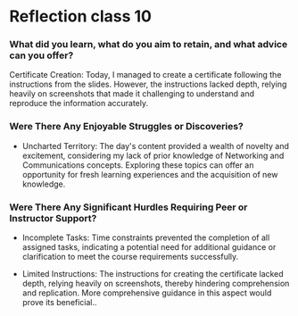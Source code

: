 # Reflection class 10

### What did you learn, what do you aim to retain, and what advice can you offer?

Certificate Creation: Today, I managed to create a certificate following the instructions from the slides. However, the instructions lacked depth, relying heavily on screenshots that made it challenging to understand and reproduce the information accurately. 

### Were There Any Enjoyable Struggles or Discoveries?

- Uncharted Territory: The day's content provided a wealth of novelty and excitement, considering my lack of prior knowledge of Networking and Communications concepts. Exploring these topics can offer an opportunity for fresh learning experiences and the acquisition of new knowledge.

### Were There Any Significant Hurdles Requiring Peer or Instructor Support?

- Incomplete Tasks: Time constraints prevented the completion of all assigned tasks, indicating a potential need for additional guidance or clarification to meet the course requirements successfully.

- Limited Instructions: The instructions for creating the certificate lacked depth, relying heavily on screenshots, thereby hindering comprehension and replication. More comprehensive guidance in this aspect would prove its beneficial..
